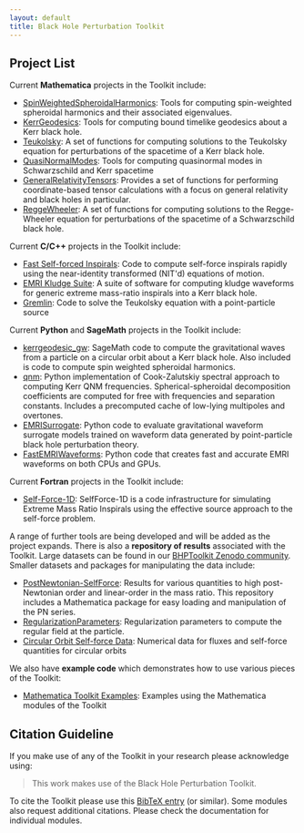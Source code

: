 ```yaml
---
layout: default
title: Black Hole Perturbation Toolkit
---
```


## Project List

Current **Mathematica** projects in the Toolkit include:

* [SpinWeightedSpheroidalHarmonics](https://bhptoolkit.org/SpinWeightedSpheroidalHarmonics): Tools for computing spin-weighted spheroidal harmonics and their associated eigenvalues.
* [KerrGeodesics](https://bhptoolkit.org/KerrGeodesics): Tools for computing bound timelike geodesics about a Kerr black hole.
* [Teukolsky](https://bhptoolkit.org/Teukolsky): A set of functions for computing solutions to the Teukolsky equation for perturbations of the spacetime of a Kerr black hole.
* [QuasiNormalModes](https://bhptoolkit.org/QuasiNormalModes): Tools for computing quasinormal modes in Schwarzschild and Kerr spacetime
* [GeneralRelativityTensors](https://bhptoolkit.org/GeneralRelativityTensors/): Provides a set of functions for performing coordinate-based tensor calculations with a focus on general relativity and black holes in particular.
* [ReggeWheeler](https://bhptoolkit.org/ReggeWheeler/): A set of functions for computing solutions to the Regge-Wheeler equation for perturbations of the spacetime of a Schwarzschild black hole.

Current **C/C++** projects in the Toolkit include:

* [Fast Self-forced Inspirals](https://bhptoolkit.org/Fast_Self-Forced_Inspirals/): Code to compute self-force inspirals rapidly using the near-identity transformed (NIT'd) equations of motion.
* [EMRI Kludge Suite](https://github.com/alvincjk/EMRI_Kludge_Suite): A suite of software for computing kludge waveforms for generic extreme mass-ratio inspirals into a Kerr black hole.
* [Gremlin](https://bhptoolkit.org/GremlinEq): Code to solve the Teukolsky equation with a point-particle source

Current **Python** and **SageMath** projects in the Toolkit include:

* [kerrgeodesic_gw](https://github.com/BlackHolePerturbationToolkit/kerrgeodesic_gw): SageMath code to compute the gravitational waves from a particle on a circular orbit about a Kerr black hole. Also included is code to compute spin weighted spheroidal harmonics.
* [qnm](https://github.com/BlackHolePerturbationToolkit/qnm): Python implementation of Cook-Zalutskiy spectral approach to computing Kerr QNM frequencies. Spherical-spheroidal decomposition coefficients are computed for free with frequencies and separation constants. Includes a precomputed cache of low-lying multipoles and overtones.
* [EMRISurrogate](https://bhptoolkit.org/EMRISurrogate/): Python code to evaluate gravitational waveform surrogate models trained on waveform data generated by point-particle black hole perturbation theory.
* [FastEMRIWaveforms](https://bhptoolkit.org/FastEMRIWaveforms_main.html): Python code that creates fast and accurate EMRI waveforms on both CPUs and GPUs. 

Current **Fortran** projects in the Toolkit include:

* [Self-Force-1D](https://bhptoolkit.org/Self-Force-1D.html): SelfForce-1D is a code infrastructure for simulating Extreme Mass Ratio Inspirals using the effective source approach to the self-force problem.

A range of further tools are being developed and will be added as the project expands. There is also a **repository of results** associated with the Toolkit. Large datasets can be found in our [BHPToolkit Zenodo community](https://zenodo.org/communities/bhptoolkit/). Smaller datasets and packages for manipulating the data include:

* [PostNewtonian-SelfForce](https://bhptoolkit.org/PostNewtonianSelfForce/): Results for various quantities to high post-Newtonian order and linear-order in the mass ratio. This repository includes a Mathematica package for easy loading and manipulation of the PN series.
* [RegularizationParameters](https://github.com/BlackHolePerturbationToolkit/RegularizationParameters): Regularization parameters to compute the regular field at the particle.
* [Circular Orbit Self-force Data](https://github.com/BlackHolePerturbationToolkit/CircularOrbitSelfForceData): Numerical data for fluxes and self-force quantities for circular orbits


We also have **example code** which demonstrates how to use various pieces of the Toolkit:

 * [Mathematica Toolkit Examples](https://github.com/BlackHolePerturbationToolkit/MathematicaToolkitExamples): Examples using the Mathematica modules of the Toolkit

## Citation Guideline

If you make use of any of the Toolkit in your research please acknowledge using:

> This work makes use of the Black Hole Perturbation Toolkit.

To cite the Toolkit please use this [BibTeX entry](BHPToolkit.bib) (or similar). Some modules also request additional citations. Please check the documentation for individual modules. 

